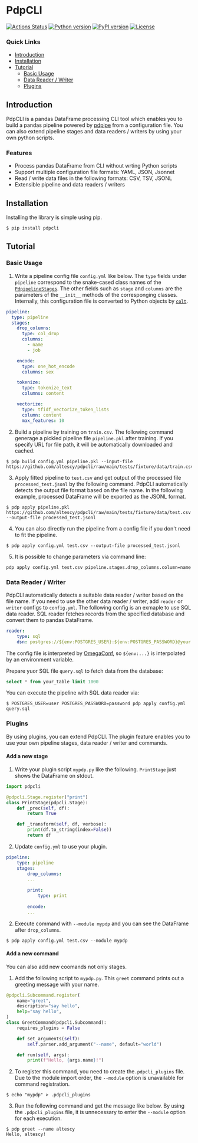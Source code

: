 PdpCLI
======

[![Actions Status](https://github.com/altescy/pdpcli/workflows/CI/badge.svg)](https://github.com/altescy/pdpcli/actions?query=workflow%3ACI)
[![Python version](https://img.shields.io/pypi/pyversions/pdpcli)](https://github.com/altescy/pdpcli)
[![PyPI version](https://img.shields.io/pypi/v/pdpcli)](https://pypi.org/project/pdpcli/)
[![License](https://img.shields.io/github/license/altescy/pdpcli)](https://github.com/altescy/pdpcli/blob/master/LICENSE)

### Quick Links

- [Introduction](#Introduction)
- [Installation](#Installation)
- [Tutorial](#Tutorial)
  - [Basic Usage](#basic-usage)
  - [Data Reader / Writer](#data-reader--writer)
  - [Plugins](#plugins)


## Introduction

PdpCLI is a pandas DataFrame processing CLI tool which enables you to build a pandas pipeline powered by [pdpipe](https://pdpipe.github.io/pdpipe/) from a configuration file. You can also extend pipeline stages and data readers / writers by using your own python scripts.

### Features
  - Process pandas DataFrame from CLI without wrting Python scripts
  - Support multiple configuration file formats: YAML, JSON, Jsonnet
  - Read / write data files in the following formats: CSV, TSV, JSONL
  - Extensible pipeline and data readers / writers


## Installation

Installing the library is simple using pip.
```
$ pip install pdpcli
```


## Tutorial

### Basic Usage

1. Write a pipeline config file `config.yml` like below. The `type` fields under `pipeline` correspond to the snake-cased class names of the [`PdpipelineStages`](https://pdpipe.github.io/pdpipe/doc/pdpipe/#types-of-pipeline-stages). The other fields such as `stage` and `columns` are the parameters of the `__init__` methods of the corresponging classes. Internally, this configuration file is converted to Python objects by [`colt`](https://github.com/altescy/colt).

```yaml
pipeline:
  type: pipeline
  stages:
    drop_columns:
      type: col_drop
      columns:
        - name
        - job

    encode:
      type: one_hot_encode
      columns: sex

    tokenize:
      type: tokenize_text
      columns: content

    vectorize:
      type: tfidf_vectorize_token_lists
      column: content
      max_features: 10
```

2. Build a pipeline by training on `train.csv`. The following command generage a pickled pipeline file `pipeline.pkl` after training. If you specify URL for file path, it will be automatically downloaded and cached.
```
$ pdp build config.yml pipeline.pkl --input-file https://github.com/altescy/pdpcli/raw/main/tests/fixture/data/train.csv
```

3. Apply fitted pipeline to `test.csv` and get output of the processed file `processed_test.jsonl` by the following command. PdpCLI automatically detects the output file format based on the file name. In the following example, processed DataFrame will be exported as the JSONL format.
```
$ pdp apply pipeline.pkl https://github.com/altescy/pdpcli/raw/main/tests/fixture/data/test.csv --output-file processed_test.jsonl
```

4. You can also directly run the pipeline from a config file if you don't need to fit the pipeline.
```
$ pdp apply config.yml test.csv --output-file processed_test.jsonl
```

5. It is possible to change parameters via command line:
```
pdp apply config.yml test.csv pipeline.stages.drop_columns.column=name
```

### Data Reader / Writer

PdpCLI automatically detects a suitable data reader / writer based on the file name.
If you need to use the other data reader / writer, add `reader` or `writer` configs to `config.yml`.
The following config is an exmaple to use SQL data reader.
SQL reader fetches records from the specified database and convert them to pandas DataFrame.
```yaml
reader:
    type: sql
    dsn: postgres://${env:POSTGRES_USER}:${env:POSTGRES_PASSWORD}@your.posgres.server/your_database
```
The config file is interpreted by [OmegaConf](https://omegaconf.readthedocs.io/e), so `${env:...}` is interpolated by an environment variable.

Prepare yuor SQL file `query.sql` to fetch data from the database:
```sql
select * from your_table limit 1000
```

You can execute the pipeline with SQL data reader via:
```
$ POSTGRES_USER=user POSTGRES_PASSWORD=password pdp apply config.yml query.sql
```


### Plugins

By using plugins, you can extend PdpCLI. The plugin feature enables you to use your own pipeline stages, data reader / writer and commands.

#### Add a new stage

1. Write your plugin script `mypdp.py` like the following. `PrintStage` just shows the DataFrame on stdout.
```python
import pdpcli

@pdpcli.Stage.register("print")
class PrintStage(pdpcli.Stage):
    def _prec(self, df):
        return True

    def _transform(self, df, verbose):
        print(df.to_string(index=False))
        return df
```

2. Update `config.yml` to use your plugin.
```yml
pipeline:
    type: pipeline
    stages:
        drop_columns:
        ...
        
        print:
            type: print
            
        encode:
        ...
```

2. Execute command with `--module mypdp` and you can see the DataFrame after `drop_columns`.
```
$ pdp apply config.yml test.csv --module mypdp
```

#### Add a new command

You can also add new coomands not only stages.

1. Add the following script to `mypdp.py`. This `greet` command prints out a greeting message with your name.
```python
@pdpcli.Subcommand.register(
    name="greet",
    description="say hello",
    help="say hello",
)
class GreetCommand(pdpcli.Subcommand):
    requires_plugins = False

    def set_arguments(self):
        self.parser.add_argument("--name", default="world")

    def run(self, args):
        print(f"Hello, {args.name}!")

```

2. To register this command, you need to create the`.pdpcli_plugins` file. Due to the module import order, the `--module` option is unavailable for command registration.
```
$ echo "mypdp" > .pdpcli_plugins
```

3. Run the following command and get the message like below. By using the `.pdpcli_plugins` file, it is unnecessary to enter the `--module` option for each execution.
```
$ pdp greet --name altescy
Hello, altescy!
```
